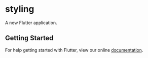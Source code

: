 # styling

A new Flutter application.

## Getting Started

For help getting started with Flutter, view our online
[documentation](https://flutter.io/).
